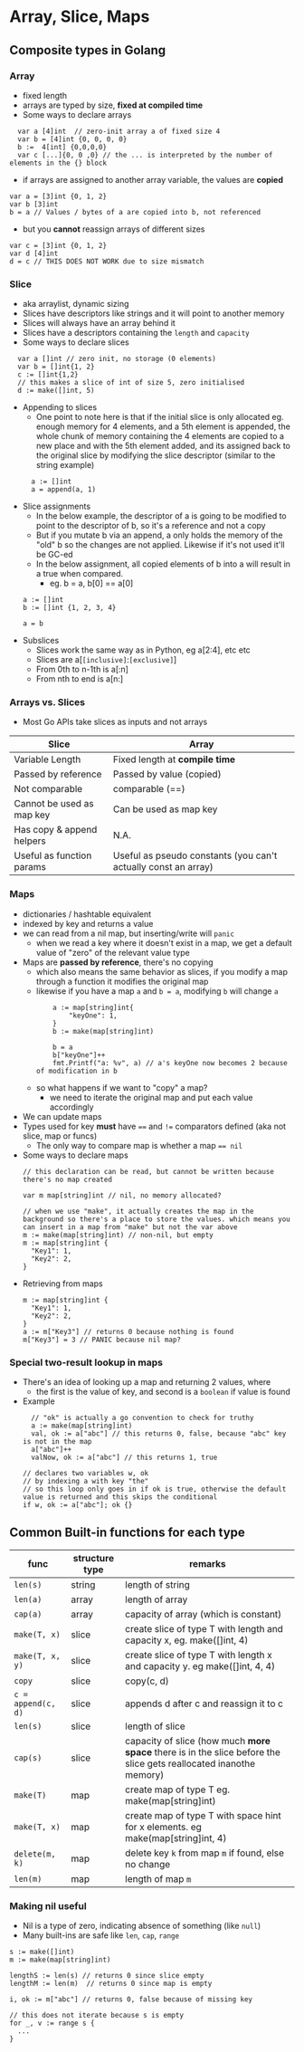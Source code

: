 # Array, Slice, Maps
## Composite types in Golang
### Array
  - fixed length
  - arrays are typed by size, **fixed at compiled time**
  - Some ways to declare arrays
  ```golang
    var a [4]int  // zero-init array a of fixed size 4
    var b = [4]int {0, 0, 0, 0}
    b :=  4[int] {0,0,0,0}
    var c [...]{0, 0 ,0} // the ... is interpreted by the number of elements in the {} block 
  ```
  - if arrays are assigned to another array variable, the values are **copied**
  ```golang
  var a = [3]int {0, 1, 2}
  var b [3]int
  b = a // Values / bytes of a are copied into b, not referenced
  ```
  - but you **cannot** reassign arrays of different sizes
  ```golang
  var c = [3]int {0, 1, 2}
  var d [4]int
  d = c // THIS DOES NOT WORK due to size mismatch
  ```
### Slice
  - aka arraylist, dynamic sizing
  - Slices have descriptors like strings and it will point to another memory
  - Slices will always have an array behind it
  - Slices have a descriptors containing the `length` and `capacity`
  - Some ways to declare slices
  ```golang
    var a []int // zero init, no storage (0 elements)
    var b = []int{1, 2}
    c := []int{1,2}
    // this makes a slice of int of size 5, zero initialised
    d := make([]int, 5)
  ```  
  - Appending to slices
    - One point to note here is that if the initial slice is only allocated eg. enough memory for 4 elements, and a 5th element is appended, the whole chunk of memory containing the 4 elements are copied to a new place and with the 5th element added, and its assigned back to the original slice by modifying the slice descriptor (similar to the string example)
    ```golang
      a := []int
      a = append(a, 1)
    ```
  - Slice assignments
    - In the below example, the descriptor of a is going to be modified to point to the descriptor of b, so it's a reference and not a copy
    - But if you mutate b via an append, a only holds the memory of the "old" b so the changes are not applied. Likewise if it's not used it'll be GC-ed
    - In the below assignment, all copied elements of b into a will result in a true when compared. 
      - eg. b = a, b[0] == a[0]
    ```golang
    a := []int
    b := []int {1, 2, 3, 4}

    a = b
    ```
  - Subslices
    - Slices work the same way as in Python, eg a[2:4], etc etc
    - Slices are a[`[inclusive]`:`[exclusive]`]
    - From 0th to n-1th is a[:n]
    - From nth to end is a[n:]

### Arrays vs. Slices
- Most Go APIs take slices as inputs and not arrays

| Slice | Array |
| ----- | ----- |
| Variable Length | Fixed length at **compile time** |
| Passed by reference | Passed by value (copied) |
| Not comparable | comparable (==) |
| Cannot be used as map key |  Can be used as map key |
| Has copy & append helpers | N.A. |
| Useful as function params | Useful as pseudo constants (you can't actually const an array) |

### Maps
- dictionaries / hashtable equivalent
- indexed by key and returns a value
- we can read from a nil map, but inserting/write will `panic`
  - when we read a key where it doesn't exist in a map, we get a default value of "zero" of the relevant value type
- Maps are **passed by reference**, there's no copying
  - which also means the same behavior as slices, if you modify a map through a function it modifies the original map
  - likewise if you have a map `a` and `b = a`, modifying `b` will change `a`
    ```golang
	    a := map[string]int{
		    "keyOne": 1,
	    }
	    b := make(map[string]int)

	    b = a
	    b["keyOne"]++
	    fmt.Printf("a: %v", a) // a's keyOne now becomes 2 because of modification in b
    ``` 
  - so what happens if we want to "copy" a map?
    - we need to iterate the original map and put each value accordingly
- We can update maps
- Types used for key **must** have `==` and `!=` comparators defined (aka not slice, map or funcs)
  - The only way to compare map is whether a map `== nil`
- Some ways to declare maps
  ```golang
  // this declaration can be read, but cannot be written because there's no map created
  
  var m map[string]int // nil, no memory allocated?
  
  // when we use "make", it actually creates the map in the background so there's a place to store the values. which means you can insert in a map from "make" but not the var above 
  m := make(map[string]int) // non-nil, but empty
  m := map[string]int {
    "Key1": 1,
    "Key2": 2,
  }
  ```
- Retrieving from maps
  ```golang
  m := map[string]int {
    "Key1": 1,
    "Key2": 2,
  }
  a := m["Key3"] // returns 0 because nothing is found
  m["Key3"] = 3 // PANIC because nil map?
  ```
### Special two-result lookup in maps
- There's an idea of looking up a map and returning 2 values, where
  - the first is the value of key, and second is a `boolean` if value is found
- Example
  ```golang
    // "ok" is actually a go convention to check for truthy
    a := make(map[string]int)
    val, ok := a["abc"] // this returns 0, false, because "abc" key is not in the map
    a["abc"]++
    valNow, ok := a["abc"] // this returns 1, true 
  
  // declares two variables w, ok
  // by indexing a with key "the"
  // so this loop only goes in if ok is true, otherwise the default value is returned and this skips the conditional
  if w, ok := a["abc"]; ok {}
  ```

## Common Built-in functions for each type
| func | structure type | remarks |
| ---- | -------------- | ------- |
| `len(s)` | string | length of string |
| `len(a)` | array | length of array |
| `cap(a)` | array | capacity of array (which is constant) |
| `make(T, x)` | slice | create slice of type T with length and capacity x, eg. make([]int, 4) |
| `make(T, x, y)` |  slice | create slice of type T with length x and capacity y. eg make([]int, 4, 4) |
| `copy` | slice | copy(c, d) | copies d into c |
| `c = append(c, d)` | slice | appends d after c and reassign it to c |
| `len(s)` | slice | length of slice |
| `cap(s)` | slice | capacity of slice (how much **more space** there is in the slice before the slice gets reallocated inanothe memory) |
| `make(T)` | map | create map of type T eg. make(map[string]int) |
| `make(T, x)` | map | create map of type T with space hint for x elements. eg make(map[string]int, 4) |
| `delete(m, k)` | map | delete key `k` from map `m` if found, else no change |
| `len(m)` | map | length of map `m` |

### Making nil useful
- Nil is a type of zero, indicating absence of something (like `null`)
- Many built-ins are safe like `len`, `cap`, `range`
```golang
s := make([]int)
m := make(map[string]int)

lengthS := len(s) // returns 0 since slice empty
lengthM := len(m)  // returns 0 since map is empty

i, ok := m["abc"] // returns 0, false because of missing key

// this does not iterate because s is empty
for _, v := range s {
  ...  
}
```